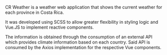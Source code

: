CR Weather is a weather web application that shows the current weather for each province in Costa Rica.

It was developed using SCSS to allow greater flexibility in styling logic and Vue.JS to implement reactive components.

The information is obtained through the consumption of an external API which provides climate information based on each country. Said API is consumed by the Axios implementation for the respective Vue components.
